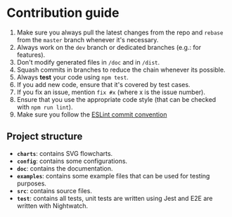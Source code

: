 # Contribution guide

1. Make sure you always pull the latest changes from the repo and `rebase` from the
`master` branch whenever it's necessary.
2. Always work on the `dev` branch or dedicated branches (e.g.: for features).
3. Don't modify generated files in `/doc` and in `/dist`.
4. Squash commits in branches to reduce the chain whenever its possible.
5. Always **test** your code using `npm test`.
6. If you add new code, ensure that it's covered by test cases.
7. If you fix an issue, mention `fix #x` (where x is the issue number).
8. Ensure that you use the appropriate code style (that can be checked
with `npm run lint`).
9. Make sure you follow the [ESLint commit convention](https://eslint.org/docs/developer-guide/contributing/pull-requests#step2)

## Project structure
- **`charts`**: contains SVG flowcharts.
- **`config`**: contains some configurations.
- **`doc`**: contains the documentation.
- **`examples`**: contains some example files that can be used for testing purposes.
- **`src`**: contains source files.
- **`test`**: contains all tests, unit tests are written using Jest and E2E are written with Nightwatch. 
